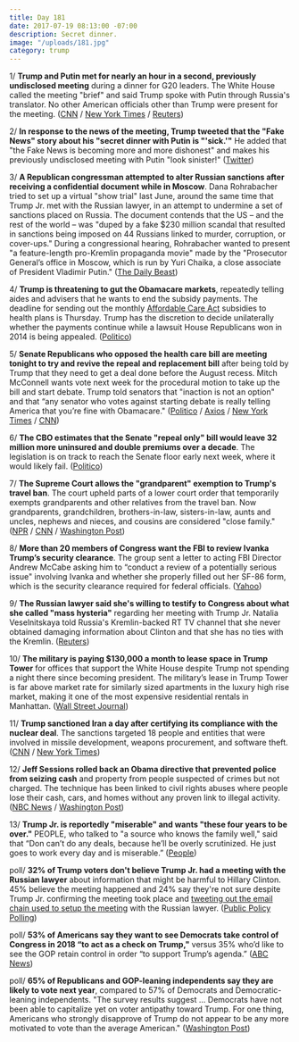 ```yaml
---
title: Day 181
date: 2017-07-19 08:13:00 -07:00
description: Secret dinner.
image: "/uploads/181.jpg"
category: trump
---
```


1/ **Trump and Putin met for nearly an hour in a second, previously undisclosed meeting** during a dinner for G20 leaders. The White House called the meeting "brief" and said Trump spoke with Putin through Russia's translator. No other American officials other than Trump were present for the meeting. ([CNN](http://www.cnn.com/2017/07/18/politics/trump-putin-g20/index.html) / [New York Times](https://www.nytimes.com/2017/07/18/world/europe/trump-putin-undisclosed-meeting.html) / [Reuters](https://www.reuters.com/article/us-usa-trump-russia-putin-idUSKBN1A32H5))

2/ **In response to the news of the meeting, Trump tweeted that the "Fake News" story about his "secret dinner with Putin is "'sick.'"** He added that "the Fake News is becoming more and more dishonest" and makes his previously undisclosed meeting with Putin "look sinister!" ([Twitter](https://twitter.com/realDonaldTrump/status/887475373981696000))

3/ **A Republican congressman attempted to alter Russian sanctions after receiving a confidential document while in Moscow**. Dana Rohrabacher tried to set up a virtual "show trial" last June, around the same time that Trump Jr. met with the Russian lawyer, in an attempt to undermine a set of sanctions placed on Russia. The document contends that the US – and the rest of the world – was "duped by a fake $230 million scandal that resulted in sanctions being imposed on 44 Russians linked to murder, corruption, or cover-ups." During a congressional hearing, Rohrabacher wanted to present "a feature-length pro-Kremlin propaganda movie" made by the "Prosecutor General’s office in Moscow, which is run by Yuri Chaika, a close associate of President Vladimir Putin." ([The Daily Beast](http://www.thedailybeast.com/gop-lawmaker-got-direction-from-moscow-took-it-back-to-dc))

4/ **Trump is threatening to gut the Obamacare markets**, repeatedly telling aides and advisers that he wants to end the subsidy payments. The deadline for sending out the monthly <a href="{{ site.url }}{{ site.baseurl }}/trump-health-care/">Affordable Care Act</a> subsidies to health plans is Thursday. Trump has the discretion to decide unilaterally whether the payments continue while a lawsuit House Republicans won in 2014 is being appealed. ([Politico](http://www.politico.com/story/2017/07/18/trump-obamacare-markets-subsidies-cut-240684))

5/ **Senate Republicans who opposed the health care bill are meeting tonight to try and revive the repeal and replacement bill** after being told by Trump that they need to get a deal done before the August recess. Mitch McConnell wants vote next week for the procedural motion to take up the bill and start debate. Trump told senators that "inaction is not an option" and that “any senator who votes against starting debate is really telling America that you’re fine with Obamacare." ([Politico](http://www.politico.com/story/2017/07/19/trump-congress-no-recess-health-care-240718) / [Axios](https://www.axios.com/gop-health-care-holdouts-to-meet-tonight-to-work-it-out-2462125075.html) / [New York Times](https://www.nytimes.com/2017/07/19/us/politics/donald-trump-obamacare-health-care-republicans-senators.html) / [CNN](http://www.cnn.com/2017/07/19/politics/trump-white-house-lunch-health-care/index.html))

6/ **The CBO estimates that the Senate "repeal only" bill would leave 32 million more uninsured and double premiums over a decade**. The legislation is on track to reach the Senate floor early next week, where it would likely fail. ([Politico](http://www.politico.com/story/2017/07/19/cbo-score-senate-obamacare-repeal-240730))

7/ **The Supreme Court allows the "grandparent" exemption to Trump's travel ban**. The court upheld parts of a lower court order that temporarily exempts grandparents and other relatives from the travel ban. Now grandparents, grandchildren, brothers-in-law, sisters-in-law, aunts and uncles, nephews and nieces, and cousins are considered "close family." ([NPR](http://www.npr.org/sections/thetwo-way/2017/07/19/538115295/supreme-court-upholds-grandparent-exemption-to-trump-travel-ban) / [CNN](http://www.cnn.com/2017/07/19/politics/supreme-court-travel-ban-grandparents/index.html) / [Washington Post](https://www.washingtonpost.com/politics/courts_law/supreme-court-allows-trump-travel-ban-enforcement-but-says-it-must-allow-broader-exemptions-for-relatives/2017/07/19/6945e01e-6bf8-11e7-96ab-5f38140b38cc_story.html))

8/ **More than 20 members of Congress want the FBI to review Ivanka Trump’s security clearance**. The group sent a letter to acting FBI Director Andrew McCabe asking him to “conduct a review of a potentially serious issue" involving Ivanka and whether she properly filled out her SF-86 form, which is the security clearance required for federal officials. ([Yahoo](https://www.yahoo.com/news/20-members-congress-ask-fbi-review-ivanka-trumps-security-clearance-061759951.html))

9/ **The Russian lawyer said she's willing to testify to Congress about what she called "mass hysteria"** regarding her meeting with Trump Jr. Natalia Veselnitskaya told Russia's Kremlin-backed RT TV channel that she never obtained damaging information about Clinton and that she has no ties with the Kremlin. ([Reuters](https://www.reuters.com/article/us-usa-trump-russia-lawyer-idUSKBN1A40QA))

10/ **The military is paying $130,000 a month to lease space in Trump Tower** for offices that support the White House despite Trump not spending a night there since becoming president. The military’s lease in Trump Tower is far above market rate for similarly sized apartments in the luxury high rise market, making it one of the most expensive residential rentals in Manhattan. ([Wall Street Journal](https://www.wsj.com/articles/u-s-militarys-space-in-trump-tower-costs-130-000-a-month-1500428508))

11/ **Trump sanctioned Iran a day after certifying its compliance with the nuclear deal**. The sanctions targeted 18 people and entities that were involved in missile development, weapons procurement, and software theft. ([CNN](http://www.cnn.com/2017/07/18/politics/iran-sanctions-announced/index.html) / [New York Times](https://www.nytimes.com/2017/07/18/world/middleeast/trump-iran-sanctions-nuclear.html))

12/ **Jeff Sessions rolled back an Obama directive that prevented police from seizing cash** and property from people suspected of crimes but not charged. The technique has been linked to civil rights abuses where people lose their cash, cars, and homes without any proven link to illegal activity. ([NBC News](http://www.nbcnews.com/news/us-news/jeff-sessions-removes-restrictions-controversial-police-seizures-n784476) / [Washington Post](https://www.washingtonpost.com/world/national-security/sessions-greenlights-police-to-increase-seizures-of-cash-and-property-from-suspected-criminals/2017/07/19/3522a9ba-6c99-11e7-96ab-5f38140b38cc_story.html))

13/ **Trump Jr. is reportedly "miserable" and wants "these four years to be over."** PEOPLE, who talked to "a source who knows the family well," said that “Don can’t do any deals, because he’ll be overly scrutinized. He just goes to work every day and is miserable.” ([People](http://people.com/politics/trump-family-russia-scandal-donald-trump-jr-miserable/))

poll/ **32% of Trump voters don't believe Trump Jr. had a meeting with the Russian lawyer** about information that might be harmful to Hillary Clinton. 45% believe the meeting happened and 24% say they're not sure despite Trump Jr. confirming the meeting took place and [tweeting out the email chain used to setup the meeting](https://whatthefuckjusthappenedtoday.com/2017/07/11/Day-173/#3-trump-jr-tweeted-out-the-email-cha) with the Russian lawyer. ([Public Policy Polling](http://www.publicpolicypolling.com/main/2017/07/health-care-a-mine-field-for-republicans-many-trump-voters-in-denial-on-russia.html))

poll/ **53% of Americans say they want to see Democrats take control of Congress in 2018 “to act as a check on Trump,"** versus 35% who’d like to see the GOP retain control in order “to support Trump’s agenda.” ([ABC News](http://abcnews.go.com/Politics/midterm-preference-democrats-anti-trump-motivation-poll/story?id=48702378))

poll/ **65% of Republicans and GOP-leaning independents say they are likely to vote next year**, compared to 57% of Democrats and Democratic-leaning independents. "The survey results suggest ... Democrats have not been able to capi­tal­ize yet on voter antipathy toward Trump. For one thing, Americans who strongly disapprove of Trump do not appear to be any more motivated to vote than the average American." ([Washington Post](https://www.washingtonpost.com/politics/ahead-of-midterms-voters-prefer-democrats-even-as-republicans-appear-more-motivated-to-vote/2017/07/19/470441d6-6c01-11e7-96ab-5f38140b38cc_story.html))